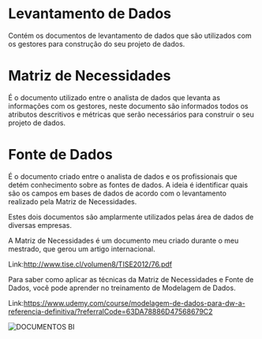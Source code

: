 # Levantamento de Dados
Contém os documentos de levantamento de dados que são utilizados com os gestores para construção do seu projeto de dados.

# Matriz de Necessidades
É o documento utilizado entre o analista de dados que levanta as informações com os gestores, neste documento são informados todos os atributos descritivos e métricas que serão necessários para construir o seu projeto de dados.

# Fonte de Dados
É o documento criado entre o analista de dados e os profissionais que detém conhecimento sobre as fontes de dados. A ideia é identificar quais são os campos em bases de dados de acordo com o levantamento realizado  pela Matriz de Necessidades.

Estes dois documentos são amplarmente utilizados pelas área de dados de diversas empresas.

A Matriz de Necessidades é um documento meu criado durante o meu mestrado, que gerou um artigo internacional. 

Link:http://www.tise.cl/volumen8/TISE2012/76.pdf

Para saber como aplicar as técnicas da Matriz de Necessidades e Fonte de Dados, você pode aprender no treinamento de Modelagem de Dados.

Link:https://www.udemy.com/course/modelagem-de-dados-para-dw-a-referencia-definitiva/?referralCode=63DA78886D47568679C2

![DOCUMENTOS BI](https://user-images.githubusercontent.com/85241884/209333206-5c267616-7baf-4399-bb66-ec1ea811b1e5.png)

